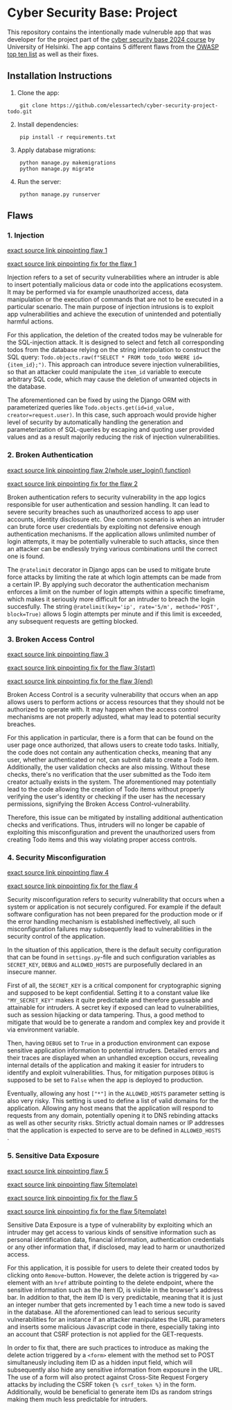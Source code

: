 # Cyber Security Base: Project

This repository contains the intentionally made vulneruble app that was developer for the project part of the [cyber security base 2024 course](https://cybersecuritybase.mooc.fi/module-3.1) by University of Helsinki. The app contains 5 different flaws from the [OWASP top ten list](https://owasp.org/www-project-top-ten/) as well as their fixes.

## Installation Instructions

1. Clone the app:

```
    git clone https://github.com/elessartech/cyber-security-project-todo.git
```

2. Install dependencies:
```
    pip install -r requirements.txt
```

3. Apply database migrations:
```
    python manage.py makemigrations
    python manage.py migrate
```

4. Run the server:
```
    python manage.py runserver
```

## Flaws

### 1. Injection

[exact source link pinpointing flaw 1](https://github.com/elessartech/cyber-security-project-todo/blob/main/todo/views.py#L46)

[exact source link pinpointing fix for the flaw 1](https://github.com/elessartech/cyber-security-project-todo/blob/main/todo/views.py#L43)

Injection refers to a set of security vulnerabilities where an intruder is able to insert potentially malicious data or code into the applications ecosystem. It may be performed via for example unauthorized access, data manipulation or the execution of commands that are not to be executed in a particular scenario. The main purpose of injection intrusions is to exploit app vulnerabilities and achieve the execution of unintended and potentially harmful actions.

For this application, the deletion of the created todos may be vulnerable for the SQL-injection attack. It is designed to select and fetch all corresponding todos from the database relying on the string interpolation to construct the SQL query: `Todo.objects.raw(f"SELECT * FROM todo_todo WHERE id={item_id};")`. This approach can introduce severe injection vulnerabilities, so that an attacker could manipulate the `item_id` variable to execute arbitrary SQL code, which may cause the deletion of unwanted objects in the database.

The aforementioned can be fixed by using the Django ORM with parameterized queries like `Todo.objects.get(id=id_value, creator=request.user)`. In this case, such approach would provide higher level of security by automatically handling the generation and parameterization of SQL-queries by escaping and quoting user provided values and as a result majorily reducing the risk of injection vulnerabilities.

### 2. Broken Authentication

[exact source link pinpointing flaw 2(whole user_login() function)](https://github.com/elessartech/cyber-security-project-todo/blob/main/todo/views.py#L65)

[exact source link pinpointing fix for the flaw 2](https://github.com/elessartech/cyber-security-project-todo/blob/main/todo/views.py#L64)

Broken authentication refers to security vulnerability in the app logics responsible for user authentication and session handling. It can lead to severe security breaches such as unauthorized access to app user accounts, identity disclosure etc. One common scenario is when an intruder can brute force user credentials by exploiting not defensive enough authentication mechanisms. If the application allows unlimited number of login attempts, it may be potentially vulnerable to such attacks, since then an attacker can be endlessly trying various combinations until the correct one is found.

The `@ratelimit` decorator in Django apps can be used to mitigate brute force attacks by limiting the rate at which login attempts can be made from a certain IP. By applying such decorator the authentication mechanism enforces a limit on the number of login attempts within a specific timeframe, which makes it seriously more difficult for an intruder to breach the login succesfully. The string `@ratelimit(key='ip', rate='5/m', method='POST', block=True)` allows 5 login attempts per minute and if this limit is exceeded, any subsequent requests are getting blocked. 

### 3. Broken Access Control

[exact source link pinpointing flaw 3](https://github.com/elessartech/cyber-security-project-todo/blob/main/todo/views.py#L22)

[exact source link pinpointing fix for the flaw 3(start)](https://github.com/elessartech/cyber-security-project-todo/blob/main/todo/views.py#L14)

[exact source link pinpointing fix for the flaw 3(end)](https://github.com/elessartech/cyber-security-project-todo/blob/main/todo/views.py#L24)

Broken Access Control is a security vulnerability that occurs when an app allows users to perform actions or access resources that they should not be authorized to operate with. It may happen when the access control mechanisms are not properly adjusted, what may lead to potential security breaches. 

For this application in particular, there is a form that can be found on the user page once authorized, that allows users to create todo tasks. Initially, the code does not contain any authentication checks, meaning that any user, whether authenticated or not, can submit data to create a Todo item. Additionally, the user validation checks are also missing. Without these checks, there's no verification that the user submitted as the Todo item creator actually exists in the system. The aforementioned may potentially lead to the code allowing the creation of Todo items without properly verifying the user's identity or checking if the user has the necessary permissions, signifying the Broken Access Control-vulnerability.

Therefore, this issue can be mitigated by installing additional authentication checks and verifications. Thus, intruders will no longer be capable of exploiting this misconfiguration and prevent the unauthorized users from creating Todo items and this way violating proper access controls.

### 4. Security Misconfiguration

[exact source link pinpointing flaw 4](https://github.com/elessartech/cyber-security-project-todo/blob/main/cybersecurityprojecttodo/settings.py#L23)

[exact source link pinpointing fix for the flaw 4](https://github.com/elessartech/cyber-security-project-todo/blob/main/cybersecurityprojecttodo/settings.py#L19)

Security misconfiguration refers to security vulnerability that occurs when a system or application is not securely configured. For example if the default software configuration has not been prepared for the production mode or if the error handling mechanism is established ineffectively, all such misconfiguration failures may subsequently lead to vulnerabilities in the security control of the application. 

In the situation of this application, there is the default secuity configuration that can be found in `settings.py`-file and such configuration variables as `SECRET_KEY`, `DEBUG` and `ALLOWED_HOSTS` are purposefully declared in an insecure manner. 

First of all, the `SECRET_KEY` is a critical component for cryptographic signing and supposed to be kept confidential. Setting it to a constant value like `"MY_SECRET_KEY"` makes it quite predictable and therefore guessable and attainable for intruders. A secret key if exposed can lead to vulnerabilities, such as session hijacking or data tampering. Thus, a good method to mitigate that would be to generate a random and complex key and provide it via environment variable.

Then, having `DEBUG` set to `True` in a production environment can expose sensitive application information to potential intruders. Detailed errors and their traces are displayed when an unhandled exception occurs, revealing internal details of the application and making it easier for intruders to identify and exploit vulnerabilities. Thus, for mitigation purposes `DEBUG` is supposed to be set to `False` when the app is deployed to production. 

Eventually, allowing any host `["*"]` in the `ALLOWED_HOSTS` parameter setting is also very risky. This setting is used to define a list of valid domains for the application. Allowing any host means that the application will respond to requests from any domain, potentially opening it to DNS rebinding attacks as well as other security risks. Strictly actual domain names or IP addresses that the application is expected to serve are to be defined in `ALLOWED_HOSTS `.

### 5. Sensitive Data Exposure

[exact source link pinpointing flaw 5](https://github.com/elessartech/cyber-security-project-todo/blob/main/todo/views.py#L46)

[exact source link pinpointing flaw 5(template)](https://github.com/elessartech/cyber-security-project-todo/blob/main/todo/templates/index.html#L15)

[exact source link pinpointing fix for the flaw 5](https://github.com/elessartech/cyber-security-project-todo/blob/main/todo/views.py#L41)

[exact source link pinpointing fix for the flaw 5(template)](https://github.com/elessartech/cyber-security-project-todo/blob/main/todo/templates/index.html#L16)

Sensitive Data Exposure is a type of vulnerability by exploiting which an intruder may get access to various kinds of sensitive information such as personal identification data, financial information, authentication credentials or any other information that, if disclosed, may lead to harm or unauthorized access.

For this application, it is possible for users to delete their created todos by clicking onto `Remove`-button. However, the delete action is triggered by `<a>` element with an `href` attribute pointing to the delete endpoint, where the sensitive information such as the item ID, is visible in the browser's address bar. In addition to that, the item ID is very predictable, meaning that it is just an integer number that gets incremented by 1 each time a new todo is saved in the database. All the aforementioned can lead to serious security vulnerabilities for an instance if an attacker manipulates the URL parameters and inserts some malicious Javascript code in there, especially taking into an account that CSRF protection is not applied for the GET-requests.

In order to fix that, there are such practices to introduce as making the delete action triggered by a `<form>` element with the method set to POST simultaneusly including item ID as a hidden input field, which will subsequently also hide any sensitive information from exposure in the URL. The use of a form will also protect against Cross-Site Request Forgery attacks by including the CSRF token `{% csrf_token %}` in the form. Additionally, would be beneficial to generate item IDs as random strings making them much less predictable for intruders.

